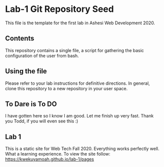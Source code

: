 # Lab-1 Git Repository Seed

This file is the template for the first lab in Ashesi Web Development 2020.

## Contents

This repository contains a single file, a script for gathering the basic configuration of the user from bash.

## Using the file

Please refer to your lab instructions for definitive directions. In general, clone this repository to a new repository in your user space.

## To Dare is To DO

I have gotten here so I know I am good. Let me finish up very fast. Thank you Todd, if you will even see this :)

## Lab 1

This is a static site for Web Tech Fall 2020. Everything works perfectly well. What a learning experience. To view the site follow: <https://kwekuyamoah.github.io/lab-1/pages>
